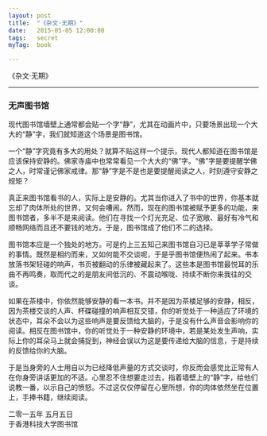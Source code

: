 ```yaml
---
layout: post
title:  "《杂文·无期》"
date:   2015-05-05 12:00:00
tags:	secret
myTag:	book	

---
```


《杂文·无期》

-------------------

### 无声图书馆

现代图书馆墙壁上通常都会贴一个字“静”，尤其在动画片中，只要场景出现一个大大的“静”字，我们就知道这个场景是图书馆。

一个“静”字究竟有多大的用处？就算不贴这样一个提示，现代人都知道在图书馆是应该保持安静的。佛家寺庙中也常常看见一个大大的“佛”字。“佛”字是要提醒学佛之人，时常谨记佛家戒律。那“静”字是不是也是要提醒阅读之人，时刻遵守安静之规矩？

真正来图书馆看书的人，实际上是安静的。尤其当你进入了书中的世界，你基本就忘却了肉体所处的世界，又何会嘈闹。然而，现在的图书馆被赋予更多的功能，来图书馆者，多半不是来阅读。他们在寻找一个灯光充足、位子宽敞、最好有冷气和顺畅网络而且还不要钱的地方。于是，图书馆成了他们不二的选择。

图书馆本应是一个独处的地方。可是约上三五知己来图书馆自习已是莘莘学子常做的事情。既然是相约而来，又如何能不交谈呢，于是乎图书馆便热闹了起来。书本放落书架轻碰的响声，书页被翻动的乐律被藏起来了。这些本是图书馆最悦耳的乐曲不再鸣奏，取而代之的是朋友间低沉的、不震动喉咙、持续不断你来我往的交谈。

如果在茶楼中，你依然能够安静的看一本书。并不是因为茶楼足够的安静，相反，因为茶楼交谈的人声、杯碟碰撞的响声相互交错，你的听觉处于一种适应了环境的状态中，耳朵不会以为这些响声是要反馈给大脑的，于是没有什么声音会影响你的阅读。相反在图书馆中，你的听觉处于一种安静的环境中，若是某处发生声响，实际上你的耳朵马上就会捕捉到，神经会误以为这是要传递给大脑的信息，于是持续的反馈给你的大脑。

于是当身旁的人士用自以为已经降低声量的方式交谈时，你反而会感觉比正常有人在你身旁讲话更加的不适。心里忍不住想要走过去，指着墙壁上的“静”字，给他们说教一番，以示自己的愤怒。不过这仅仅停留在心里所想，你的肉体依然坐在位置上，手捧书籍，继续阅读。

二零一五年 五月五日   
于香港科技大学图书馆
